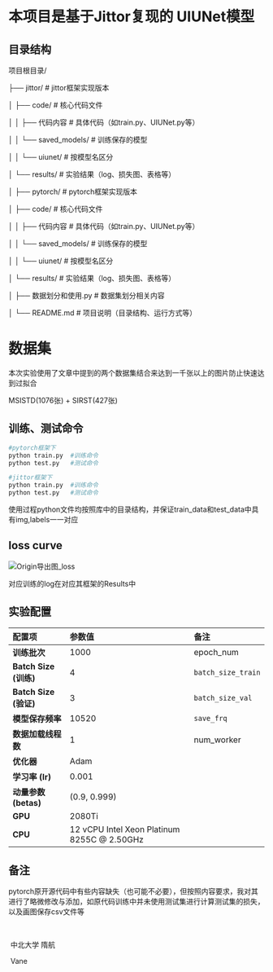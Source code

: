 # 本项目是基于Jittor复现的 UIUNet模型

## 目录结构

项目根目录/ 

├── jittor/                  # jittor框架实现版本

│   ├── code/                # 核心代码文件

│   │   ├── 代码内容         # 具体代码（如train.py、UIUNet.py等）

│   │   └── saved_models/    # 训练保存的模型 

│   │       └── uiunet/      # 按模型名区分 

│   └── results/             # 实验结果（log、损失图、表格等） 

│ ├── pytorch/                 # pytorch框架实现版本 

│   ├── code/                # 核心代码文件

│   │   ├── 代码内容         # 具体代码（如train.py、UIUNet.py等）

│   │   └── saved_models/    # 训练保存的模型 

│   │       └── uiunet/      # 按模型名区分

│   └── results/             # 实验结果（log、损失图、表格等）

│ ├── 数据划分和使用.py          # 数据集划分相关内容 

│ └── README.md                # 项目说明（目录结构、运行方式等）

# 数据集

本次实验使用了文章中提到的两个数据集结合来达到一千张以上的图片防止快速达到过拟合

MSISTD(1076张) + SIRST(427张)



## 训练、测试命令

```py
#pytorch框架下
python train.py  #训练命令
python test.py   #测试命令

#jittor框架下
python train.py  #训练命令
python test.py   #测试命令
```

使用过程python文件均按照库中的目录结构，并保证train_data和test_data中具有img,labels一一对应

## loss curve

![Origin导出图_loss](../blogimg/Origin导出图_loss.png)

对应训练的log在对应其框架的Results中



## 实验配置

| **配置项**            | **参数值**                                  | **备注**           |
| :-------------------- | :------------------------------------------ | :----------------- |
| **训练批次**          | 1000                                        | epoch_num          |
| **Batch Size (训练)** | 4                                           | `batch_size_train` |
| **Batch Size (验证)** | 3                                           | `batch_size_val`   |
| **模型保存频率**      | 10520                                       | `save_frq`         |
| **数据加载线程数**    | 1                                           | num_worker         |
| **优化器**            | Adam                                        |                    |
| **学习率 (lr)**       | 0.001                                       |                    |
| **动量参数 (betas)**  | (0.9, 0.999)                                |                    |
| **GPU**               | 2080Ti                                      |                    |
| **CPU**               | 12 vCPU Intel Xeon Platinum 8255C @ 2.50GHz |                    |







## 备注

pytorch原开源代码中有些内容缺失（也可能不必要），但按照内容要求，我对其进行了略微修改与添加，如原代码训练中并未使用测试集进行计算测试集的损失，以及画图保存csv文件等













​																			

​																																																			   中北大学 隋航

​																																																							  Vane